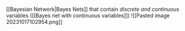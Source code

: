 [[Bayesian Network|Bayes Nets]] that contain *discrete and continuous* variables ([[Bayes net with continuous variables]])
![[Pasted image 20231017102954.png]]